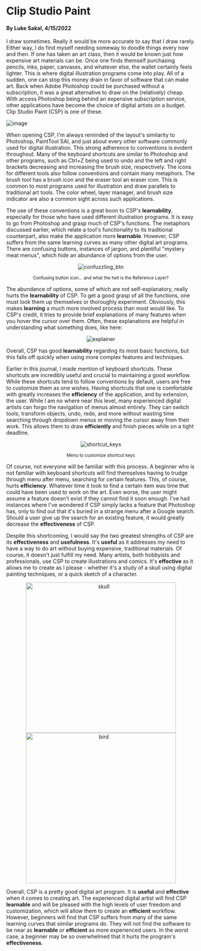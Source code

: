# Clip Studio Paint
#### By Luke Sakal, 4/15/2022

I draw sometimes. Really it would be more accurate to say that I draw rarely. Either way, I do find myself needing someway to doodle things every now and then. If one has taken an art class, then it would be known just how expensive art materials can be. Once one finds themself purchasing pencils, inks, paper, canvases, and whatever else, the wallet certainly feels lighter. This is where digital illustration programs come into play. All of a sudden, one can stop this money drain in favor of software that can make art. Back when Adobe Photoshop could be purchased without a subscription, it was a great alternative to draw on the (relatively) cheap. With access Photoshop being behind an expensive subscription service, other applications have become the choice of digital artists on a budget. Clip Studio Paint (CSP) is one of these.

![image](https://user-images.githubusercontent.com/83680711/163661365-5460d512-4677-4cd9-8163-8ac14fae0b41.png)

When opening CSP, I'm always reminded of the layout's similarity to Photoshop, PaintTool SAI, and just about every other software commonly used for digital illustration. This strong adherence to conventions is evident throughout. Many of the keyboard shortcuts are similar to Photoshop and other programs, such as Ctrl+Z being used to undo and the left and right brackets decreasing and increasing the brush size, respectively. The icons for different tools also follow conventions and contain many metaphors. The brush tool has a brush icon and the eraser tool an eraser icon. This is common to most programs used for illustration and draw parallels to traditional art tools. The color wheel, layer manager, and brush size indicator are also a common sight across such applications.

The use of these conventions is a great boon to CSP's **learnability**, especially for those who have used different illustration programs. It is easy to go from Photoshop and grasp much of CSP's functions. The metaphors discussed earlier, which relate a tool's functionality to its traditional counterpart, also make the application more **learnable**. However, CSP suffers from the same learning curves as many other digital art programs. There are confusing buttons, instances of jargon, and plentiful "mystery meat menus", which hide an abundance of options from the user. 

<p align='center'>
  <img src="https://user-images.githubusercontent.com/83680711/163661890-6197370f-8392-4d3c-996e-8ed1fc00e4fa.png" alt="confuzzling_btn">
  <p align='center'><small>Confusing button icon... and what the hell is the Reference Layer?</small></p>
</p>

The abundance of options, some of which are not self-explanatory, really hurts the **learnability** of CSP. To get a good grasp of all the functions, one must look them up themselves or thoroughly experiment. Obviously, this makes **learning** a much more involved process than most would like. To CSP's credit, it tries to provide brief explanations of many features when you hover the cursor over them. Often, these explanations are helpful in understanding what something does, like here:

<p align='center'>
  <img src="https://user-images.githubusercontent.com/83680711/163662283-1f03bc20-9f5e-4183-a6a8-91084cf3828d.png" alt="explainer">
</p>

Overall, CSP has good **learnability** regarding its most basic functions, but this falls off quickly when using more complex features and techniques. 

Earlier in this journal, I made mention of keyboard shortcuts. These shortcuts are incredibly useful and crucial to maintaining a good workflow. While these shortcuts tend to follow conventions by default, users are free to customize them as one wishes. Having shortcuts that one is comfortable with greatly increases the **efficiency** of the application, and by extension, the user. While I am no where near this level, many experienced digital artists can forgo the navigation of menus almost entirely. They can switch tools, transform objects, undo, redo, and more without wasting time searching through dropdown menus or moving the cursor away from their work. This allows them to draw **efficiently** and finish pieces while on a tight deadline.

<p align='center'>
  <img src="https://user-images.githubusercontent.com/83680711/163662618-83b7275d-0427-4b87-8790-bcfbc77f95c5.png" alt="shortcut_keys">
  <p align='center'><small>Menu to customize shortcut keys</small></p>
</p>

Of course, not everyone will be familiar with this process. A beginner who is not familiar with keyboard shortcuts will find themselves having to trudge through menu after menu, searching for certain features. This, of course, hurts **efficiency**. Whatever time it took to find a certain item was time that could have been used to work on the art. Even worse, the user might assume a feature doesn't exist if they cannot find it soon enough. I've had instances where I've wondered if CSP simply lacks a feature that Photoshop has, only to find out that it's buried in a strange menu after a Google search. Should a user give up the search for an existing feature, it would greatly decrease the **effectiveness** of CSP. 

Despite this shortcoming, I would say the two greatest strengths of CSP are its **effectiveness** and **usefulness**. It's **useful** as it addresses my need to have a way to do art without buying expensive, traditional materials. Of course, it doesn't just fulfill my need. Many artists, both hobbyists and professionals, use CSP to create illustrations and comics. It's **effective** as it allows me to create as I please - whether it's a study of a skull using digital painting techniques, or a quick sketch of a character.

<p align='center'>
  <img src="https://user-images.githubusercontent.com/83680711/163663451-5bded59f-31ea-490b-b43e-15910e91b067.png" alt="skull" height="400">
  <img src="https://user-images.githubusercontent.com/83680711/163663459-112669f9-d1a6-4f1b-8e34-c243ea2cfc83.png" alt="bird" height="400">
</p>

Overall, CSP is a pretty good digital art program. It is **useful** and **effective** when it comes to creating art. The experienced digital artist will find CSP **learnable** and will be pleased with the high levels of user freedom and customization, which will allow them to create an **efficient** workflow. However, beginners will find that CSP suffers from many of the same learning curves that similar programs do. They will not find the software to be near as **learnable** or **efficient** as more experienced users. In the worst case, a beginner may be so overwhelmed that it hurts the program's **effectiveness**.
